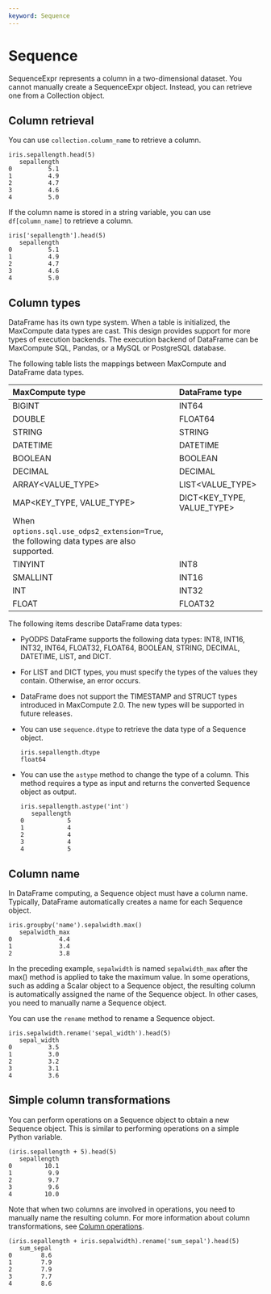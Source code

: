 ```yaml
---
keyword: Sequence
---
```


# Sequence

SequenceExpr represents a column in a two-dimensional dataset. You cannot manually create a SequenceExpr object. Instead, you can retrieve one from a Collection object.

## Column retrieval

You can use `collection.column_name` to retrieve a column.

```
iris.sepallength.head(5)
   sepallength
0          5.1
1          4.9
2          4.7
3          4.6
4          5.0
```

If the column name is stored in a string variable, you can use `df[column_name]` to retrieve a column.

```
iris['sepallength'].head(5)
   sepallength
0          5.1
1          4.9
2          4.7
3          4.6
4          5.0
```

## Column types

DataFrame has its own type system. When a table is initialized, the MaxCompute data types are cast. This design provides support for more types of execution backends. The execution backend of DataFrame can be MaxCompute SQL, Pandas, or a MySQL or PostgreSQL database.

The following table lists the mappings between MaxCompute and DataFrame data types.

|MaxCompute type|DataFrame type|
|:--------------|:-------------|
|BIGINT|INT64|
|DOUBLE|FLOAT64|
|STRING|STRING|
|DATETIME|DATETIME|
|BOOLEAN|BOOLEAN|
|DECIMAL|DECIMAL|
|ARRAY<VALUE\_TYPE\>|LIST<VALUE\_TYPE\>|
|MAP<KEY\_TYPE, VALUE\_TYPE\>|DICT<KEY\_TYPE, VALUE\_TYPE\>|
|When `options.sql.use_odps2_extension=True`, the following data types are also supported.|
|TINYINT|INT8|
|SMALLINT|INT16|
|INT|INT32|
|FLOAT|FLOAT32|

The following items describe DataFrame data types:

-   PyODPS DataFrame supports the following data types: INT8, INT16, INT32, INT64, FLOAT32, FLOAT64, BOOLEAN, STRING, DECIMAL, DATETIME, LIST, and DICT.
-   For LIST and DICT types, you must specify the types of the values they contain. Otherwise, an error occurs.
-   DataFrame does not support the TIMESTAMP and STRUCT types introduced in MaxCompute 2.0. The new types will be supported in future releases.
-   You can use `sequence.dtype` to retrieve the data type of a Sequence object.

    ```
    iris.sepallength.dtype
    float64
    ```

-   You can use the `astype` method to change the type of a column. This method requires a type as input and returns the converted Sequence object as output.

    ```
    iris.sepallength.astype('int')
       sepallength
    0            5
    1            4
    2            4
    3            4
    4            5
    ```


## Column name

In DataFrame computing, a Sequence object must have a column name. Typically, DataFrame automatically creates a name for each Sequence object.

```
iris.groupby('name').sepalwidth.max()
   sepalwidth_max
0             4.4
1             3.4
2             3.8
```

In the preceding example, `sepalwidth` is named `sepalwidth_max` after the max\(\) method is applied to take the maximum value. In some operations, such as adding a Scalar object to a Sequence object, the resulting column is automatically assigned the name of the Sequence object. In other cases, you need to manually name a Sequence object.

You can use the `rename` method to rename a Sequence object.

```
iris.sepalwidth.rename('sepal_width').head(5)
   sepal_width
0          3.5
1          3.0
2          3.2
3          3.1
4          3.6
```

## Simple column transformations

You can perform operations on a Sequence object to obtain a new Sequence object. This is similar to performing operations on a simple Python variable.

```
(iris.sepallength + 5).head(5)
   sepallength
0         10.1
1          9.9
2          9.7
3          9.6
4         10.0
```

Note that when two columns are involved in operations, you need to manually name the resulting column. For more information about column transformations, see [Column operations]().

```
(iris.sepallength + iris.sepalwidth).rename('sum_sepal').head(5)
   sum_sepal
0        8.6
1        7.9
2        7.9
3        7.7
4        8.6
```


